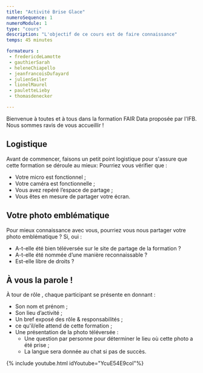 ```yaml
---
title: "Activité Brise Glace"
numeroSequence: 1
numeroModule: 1
type: "cours"
description: "L'objectif de ce cours est de faire connaissance"
temps: 45 minutes

formateurs : 
 - fredericdeLamotte
 - gauthierSarah
 - heleneChiapello
 - jeanfrancoisDufayard
 - julienSeiler
 - lionelMaurel
 - pauletteLieby
 - thomasdenecker

---
```


Bienvenue à toutes et à tous dans la formation FAIR Data proposée par l'IFB. Nous sommes ravis de vous accueillir !

## Logistique

Avant de commencer, faisons un petit point logistique pour s'assure que cette formation se déroule au mieux: Pourriez vous vérifier que :

- Votre micro est fonctionnel ;
- Votre caméra est fonctionnelle ;
- Vous avez repéré l’espace de partage ;
- Vous êtes en mesure de partager votre écran.

## Votre photo emblématique

Pour mieux connaissance avec vous, pourriez vous nous partager votre photo emblématique ? Si, oui :

- A-t-elle été bien téléversée sur le site de partage de la formation ?
- A-t-elle été nommée d’une manière reconnaissable ?
- Est-elle libre de droits ?

## À vous la parole !

À tour de rôle , chaque participant se présente en donnant :

- Son nom et prénom ;
- Son lieu d’activité ;
- Un bref exposé des rôle & responsabilités ;
- ce qu'il/elle attend de cette formation ;
- Une présentation de la photo téléversée :
    - Une question par personne pour déterminer le lieu où cette photo a été prise ;
    - La langue sera donnée au chat si pas de succès.

{% include youtube.html idYoutube="YcuE54E9coI"%}


